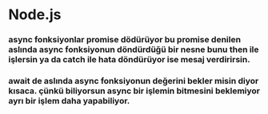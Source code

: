 # Node.js
### async fonksiyonlar promise dödürüyor bu promise denilen aslında async fonksiyonun döndürdüğü bir nesne bunu then ile işlersin ya da catch ile hata döndürüyor ise mesaj verdirirsin.
### await de aslında async fonksiyonun değerini bekler misin diyor kısaca. çünkü biliyorsun async bir işlemin bitmesini beklemiyor ayrı bir işlem daha yapabiliyor. 
